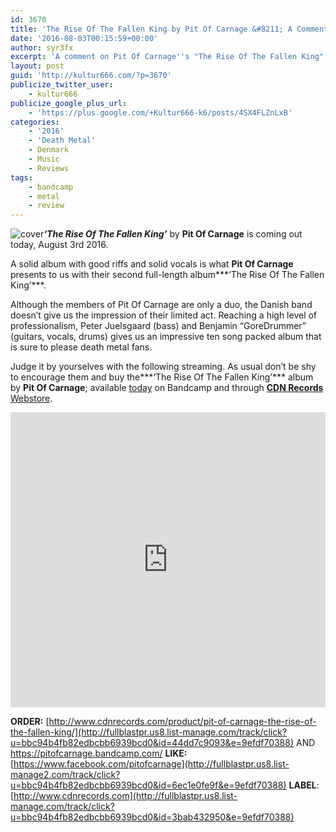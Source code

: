 ```yaml
---
id: 3670
title: 'The Rise Of The Fallen King by Pit Of Carnage &#8211; A Comment'
date: '2016-08-03T00:15:59+00:00'
author: syr3fx
excerpt: 'A comment on Pit Of Carnage''s "The Rise Of The Fallen King" album (2016).'
layout: post
guid: 'http://kultur666.com/?p=3670'
publicize_twitter_user:
    - kultur666
publicize_google_plus_url:
    - 'https://plus.google.com/+Kultur666-k6/posts/4SX4FLZnLxB'
categories:
    - '2016'
    - 'Death Metal'
    - Denmark
    - Music
    - Reviews
tags:
    - bandcamp
    - metal
    - review
---
```


![cover](http://localhost:8080/wp-content/uploads/2016/07/cover2.jpg?w=680)***‘The Rise Of The Fallen King’*** by **Pit Of Carnage** is coming out today, August 3rd 2016.

A solid album with good riffs and solid vocals is what **Pit Of Carnage** presents to us with their second full-length album***‘The Rise Of The Fallen King’***.

Although the members of Pit Of Carnage are only a duo, the Danish band doesn’t give us the impression of their limited act. Reaching a high level of professionalism, Peter Juelsgaard (bass) and Benjamin “GoreDrummer” (guitars, vocals, drums) gives us an impressive ten song packed album that is sure to please death metal fans.

Judge it by yourselves with the following streaming. As usual don’t be shy to encourage them and buy the***‘The Rise Of The Fallen King’*** album by **Pit Of Carnage**; available <span style="text-decoration:underline;">today</span> on Bandcamp and through [**CDN Records** Webstore](http://www.cdnrecords.com/product/pit-of-carnage-the-rise-of-the-fallen-king/).

<iframe style="border: 0; width: 100%; height: 472px;" src="https://bandcamp.com/EmbeddedPlayer/album=688098211/size=large/bgcol=333333/linkcol=e99708/tracklist=false/transparent=true/" seamless></iframe>

**ORDER:** [http://www.cdnrecords.com/product/pit-of-carnage-the-rise-of-the-fallen-king/](http://fullblastpr.us8.list-manage.com/track/click?u=bbc94b4fb82edbcbb6939bcd0&id=44dd7c9093&e=9efdf70388) AND <https://pitofcarnage.bandcamp.com/>
**LIKE:** [https://www.facebook.com/pitofcarnage](http://fullblastpr.us8.list-manage2.com/track/click?u=bbc94b4fb82edbcbb6939bcd0&id=6ec1e0fe9f&e=9efdf70388)
**LABEL**: [http://www.cdnrecords.com](http://fullblastpr.us8.list-manage.com/track/click?u=bbc94b4fb82edbcbb6939bcd0&id=3bab432950&e=9efdf70388)